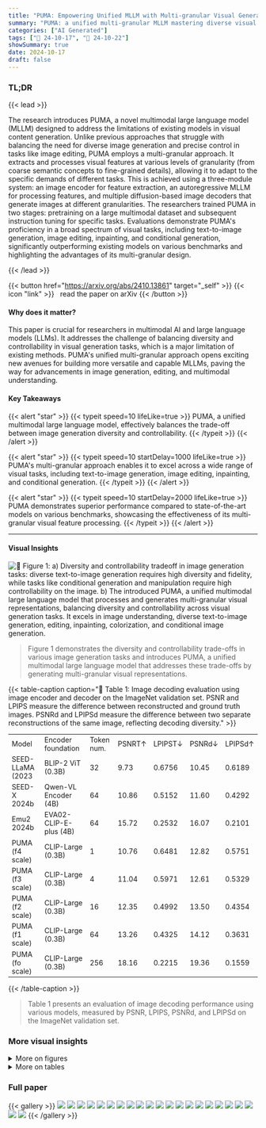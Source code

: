 ```yaml
---
title: "PUMA: Empowering Unified MLLM with Multi-granular Visual Generation"
summary: "PUMA: a unified multi-granular MLLM mastering diverse visual tasks by seamlessly integrating image generation and understanding, achieving both high diversity and precise controllability."
categories: ["AI Generated"]
tags: ["🔖 24-10-17", "🤗 24-10-22"]
showSummary: true
date: 2024-10-17
draft: false
---
```


### TL;DR


{{< lead >}}

The research introduces PUMA, a novel multimodal large language model (MLLM) designed to address the limitations of existing models in visual content generation.  Unlike previous approaches that struggle with balancing the need for diverse image generation and precise control in tasks like image editing, PUMA employs a multi-granular approach. It extracts and processes visual features at various levels of granularity (from coarse semantic concepts to fine-grained details), allowing it to adapt to the specific demands of different tasks.  This is achieved using a three-module system: an image encoder for feature extraction, an autoregressive MLLM for processing features, and multiple diffusion-based image decoders that generate images at different granularities.  The researchers trained PUMA in two stages: pretraining on a large multimodal dataset and subsequent instruction tuning for specific tasks.  Evaluations demonstrate PUMA's proficiency in a broad spectrum of visual tasks, including text-to-image generation, image editing, inpainting, and conditional generation, significantly outperforming existing models on various benchmarks and highlighting the advantages of its multi-granular design.

{{< /lead >}}


{{< button href="https://arxiv.org/abs/2410.13861" target="_self" >}}
{{< icon "link" >}} &nbsp; read the paper on arXiv
{{< /button >}}

#### Why does it matter?
This paper is crucial for researchers in multimodal AI and large language models (LLMs).  It addresses the challenge of balancing diversity and controllability in visual generation tasks, which is a major limitation of existing methods. PUMA's unified multi-granular approach opens exciting new avenues for building more versatile and capable MLLMs, paving the way for advancements in image generation, editing, and multimodal understanding.
#### Key Takeaways

{{< alert "star" >}}
{{< typeit speed=10 lifeLike=true >}} PUMA, a unified multimodal large language model, effectively balances the trade-off between image generation diversity and controllability. {{< /typeit >}}
{{< /alert >}}

{{< alert "star" >}}
{{< typeit speed=10 startDelay=1000 lifeLike=true >}} PUMA's multi-granular approach enables it to excel across a wide range of visual tasks, including text-to-image generation, image editing, inpainting, and conditional generation. {{< /typeit >}}
{{< /alert >}}

{{< alert "star" >}}
{{< typeit speed=10 startDelay=2000 lifeLike=true >}} PUMA demonstrates superior performance compared to state-of-the-art models on various benchmarks, showcasing the effectiveness of its multi-granular visual feature processing. {{< /typeit >}}
{{< /alert >}}

------
#### Visual Insights



![](figures/figures_1_0.png "🔼 Figure 1: a) Diversity and controllability tradeoff in image generation tasks: diverse text-to-image generation requires high diversity and fidelity, while tasks like conditional generation and manipulation require high controllability on the image. b) The introduced PUMA, a unified multimodal large language model that processes and generates multi-granular visual representations, balancing diversity and controllability across visual generation tasks. It excels in image understanding, diverse text-to-image generation, editing, inpainting, colorization, and conditional image generation.")

> Figure 1 demonstrates the diversity and controllability trade-offs in various image generation tasks and introduces PUMA, a unified multimodal large language model that addresses these trade-offs by generating multi-granular visual representations.







{{< table-caption caption="🔽 Table 1: Image decoding evaluation using image encoder and decoder on the ImageNet validation set. PSNR and LPIPS measure the difference between reconstructed and ground truth images. PSNRd and LPIPSd measure the difference between two separate reconstructions of the same image, reflecting decoding diversity." >}}
<table id='4' style='font-size:14px'><tr><td>Model</td><td>Encoder foundation</td><td>Token num.</td><td>PSNRT↑</td><td>LPIPST↓</td><td>PSNRd↓</td><td>LPIPSd↑</td></tr><tr><td>SEED-LLaMA (2023</td><td>BLIP-2 ViT (0.3B)</td><td>32</td><td>9.73</td><td>0.6756</td><td>10.45</td><td>0.6189</td></tr><tr><td>SEED-X 2024b</td><td>Qwen-VL Encoder (4B)</td><td>64</td><td>10.86</td><td>0.5152</td><td>11.60</td><td>0.4292</td></tr><tr><td>Emu2 2024b</td><td>EVA02-CLIP-E-plus (4B)</td><td>64</td><td>15.72</td><td>0.2532</td><td>16.07</td><td>0.2101</td></tr><tr><td>PUMA (f4 scale)</td><td>CLIP-Large (0.3B)</td><td>1</td><td>10.76</td><td>0.6481</td><td>12.82</td><td>0.5751</td></tr><tr><td>PUMA (f3 scale)</td><td>CLIP-Large (0.3B)</td><td>4</td><td>11.04</td><td>0.5971</td><td>12.61</td><td>0.5329</td></tr><tr><td>PUMA (f2 scale)</td><td>CLIP-Large (0.3B)</td><td>16</td><td>12.35</td><td>0.4992</td><td>13.50</td><td>0.4354</td></tr><tr><td>PUMA (f1 scale)</td><td>CLIP-Large (0.3B)</td><td>64</td><td>13.26</td><td>0.4325</td><td>14.12</td><td>0.3631</td></tr><tr><td>PUMA (fo scale)</td><td>CLIP-Large (0.3B)</td><td>256</td><td>18.16</td><td>0.2215</td><td>19.36</td><td>0.1559</td></tr></table>{{< /table-caption >}}

> Table 1 presents an evaluation of image decoding performance using various models, measured by PSNR, LPIPS, PSNRd, and LPIPSd on the ImageNet validation set.



### More visual insights

<details>
<summary>More on figures
</summary>


![](figures/figures_4_0.png "🔼 Figure 2: Upper: PUMA's unified multi-granular autoregressive pipeline for processing and generating text and multi-granular visual features. Lower: Illustration of PUMA's versatility across various tasks: 1) diverse text-to-image generation, 2) image editing, 3) conditional image generation, and 4) image understanding, showcasing different input-output configurations.")

> The figure illustrates PUMA's architecture, a unified multi-granular autoregressive MLLM pipeline, and showcases its versatility across diverse visual generation and understanding tasks.


![](figures/figures_5_0.png "🔼 Figure 3: Multi-granular visual decoding from fine-grained to coarse-grained granularity.")

> The figure shows the multi-granular visual decoding process, illustrating how different levels of image features (from fine-grained to coarse-grained) are decoded by dedicated diffusion-based image decoders, resulting in images with varying levels of detail and diversity.


![](figures/figures_5_1.png "🔼 Figure 3: Multi-granular visual decoding from fine-grained to coarse-grained granularity.")

> The figure illustrates the process of multi-granular visual decoding, showing how images are reconstructed or generated from different levels of granularity.


![](figures/figures_7_0.png "🔼 Figure 5: Fine-grained image reconstruction of SEED-LLaMA (Ge et al., 2023), SEED-X (Ge et al., 2024b), Emu2 (Sun et al., 2024b) and PUMA (fo scale). High quality image reconstruction is the foundation of precise image manipulation tasks.")

> The figure compares the fine-grained image reconstruction performance of PUMA with other state-of-the-art models, highlighting PUMA's superior reconstruction quality.


![](figures/figures_8_0.png "🔼 Figure 6: Diversity visualization of text-to-image generation results from PUMA feature scales f4 (1 visual token), f3 (4 visual tokens), and Emu2 (Sun et al., 2024b). The generated features are input to corresponding diffusion-based decoders with different random seeds.")

> The figure visualizes the diversity of text-to-image generation results from PUMA using different feature scales and compares it with Emu2.


![](figures/figures_9_0.png "🔼 Figure 1: a) Diversity and controllability tradeoff in image generation tasks: diverse text-to-image generation requires high diversity and fidelity, while tasks like conditional generation and manipulation require high controllability on the image. b) The introduced PUMA, a unified multimodal large language model that processes and generates multi-granular visual representations, balancing diversity and controllability across visual generation tasks. It excels in image understanding, diverse text-to-image generation, editing, inpainting, colorization, and conditional image generation.")

> Figure 1 shows the diversity and controllability tradeoff in image generation, and introduces PUMA, a unified multimodal large language model that handles multi-granular visual representations.


![](figures/figures_10_0.png "🔼 Figure 1: a) Diversity and controllability tradeoff in image generation tasks: diverse text-to-image generation requires high diversity and fidelity, while tasks like conditional generation and manipulation require high controllability on the image. b) The introduced PUMA, a unified multimodal large language model that processes and generates multi-granular visual representations, balancing diversity and controllability across visual generation tasks. It excels in image understanding, diverse text-to-image generation, editing, inpainting, colorization, and conditional image generation.")

> Figure 1 shows the diversity and controllability tradeoff in image generation tasks and introduces PUMA, a unified multimodal large language model that balances these aspects across various visual tasks.


![](figures/figures_10_1.png "🔼 Figure 1: a) Diversity and controllability tradeoff in image generation tasks: diverse text-to-image generation requires high diversity and fidelity, while tasks like conditional generation and manipulation require high controllability on the image. b) The introduced PUMA, a unified multimodal large language model that processes and generates multi-granular visual representations, balancing diversity and controllability across visual generation tasks. It excels in image understanding, diverse text-to-image generation, editing, inpainting, colorization, and conditional image generation.")

> Figure 1 shows the diversity and controllability tradeoff in image generation, and illustrates PUMA's ability to balance these aspects across various visual generation tasks.


![](figures/figures_10_2.png "🔼 Figure 9: Comparison of fo and f1 feature scales for tasks requiring precise controllability.")

> The figure compares the results of image editing and colorization tasks using different feature scales (fo and f1) in PUMA, demonstrating the impact of feature granularity on the precision of image manipulation.


![](figures/figures_18_0.png "🔼 Figure 6: Diversity visualization of text-to-image generation results from PUMA feature scales f4 (1 visual token), f3 (4 visual tokens), and Emu2 (Sun et al., 2024b). The generated features are input to corresponding diffusion-based decoders with different random seeds.")

> Figure 6 shows the diversity of text-to-image generation results from PUMA using different feature scales and random seeds.


![](figures/figures_18_1.png "🔼 Figure 6: Diversity visualization of text-to-image generation results from PUMA feature scales f4 (1 visual token), f3 (4 visual tokens), and Emu2 (Sun et al., 2024b). The generated features are input to corresponding diffusion-based decoders with different random seeds.")

> Figure 6 shows a comparison of text-to-image generation results from PUMA using different feature scales and a baseline model (Emu2), highlighting the diversity of image generation achieved with different scales.


![](figures/figures_18_2.png "🔼 Figure 1: a) Diversity and controllability tradeoff in image generation tasks: diverse text-to-image generation requires high diversity and fidelity, while tasks like conditional generation and manipulation require high controllability on the image. b) The introduced PUMA, a unified multimodal large language model that processes and generates multi-granular visual representations, balancing diversity and controllability across visual generation tasks. It excels in image understanding, diverse text-to-image generation, editing, inpainting, colorization, and conditional image generation.")

> Figure 1 shows the diversity and controllability tradeoff in image generation tasks, and introduces PUMA, a unified multimodal large language model that balances these aspects across various visual generation tasks.


![](figures/figures_18_3.png "🔼 Figure 1: a) Diversity and controllability tradeoff in image generation tasks: diverse text-to-image generation requires high diversity and fidelity, while tasks like conditional generation and manipulation require high controllability on the image. b) The introduced PUMA, a unified multimodal large language model that processes and generates multi-granular visual representations, balancing diversity and controllability across visual generation tasks. It excels in image understanding, diverse text-to-image generation, editing, inpainting, colorization, and conditional image generation.")

> Figure 1 shows the diversity and controllability trade-offs in various image generation tasks and how the proposed PUMA model addresses these challenges using multi-granular visual representations.


![](figures/figures_18_4.png "🔼 Figure 1: a) Diversity and controllability tradeoff in image generation tasks: diverse text-to-image generation requires high diversity and fidelity, while tasks like conditional generation and manipulation require high controllability on the image. b) The introduced PUMA, a unified multimodal large language model that processes and generates multi-granular visual representations, balancing diversity and controllability across visual generation tasks. It excels in image understanding, diverse text-to-image generation, editing, inpainting, colorization, and conditional image generation.")

> The figure illustrates the diversity and controllability tradeoff in image generation tasks and introduces PUMA, a unified multimodal large language model for multi-granular visual generation.


![](figures/figures_18_5.png "🔼 Figure 1: a) Diversity and controllability tradeoff in image generation tasks: diverse text-to-image generation requires high diversity and fidelity, while tasks like conditional generation and manipulation require high controllability on the image. b) The introduced PUMA, a unified multimodal large language model that processes and generates multi-granular visual representations, balancing diversity and controllability across visual generation tasks. It excels in image understanding, diverse text-to-image generation, editing, inpainting, colorization, and conditional image generation.")

> The figure shows the diversity and controllability tradeoff in image generation tasks and illustrates the PUMA model's ability to balance these aspects across various tasks.


![](figures/figures_18_6.png "🔼 Figure 1: a) Diversity and controllability tradeoff in image generation tasks: diverse text-to-image generation requires high diversity and fidelity, while tasks like conditional generation and manipulation require high controllability on the image. b) The introduced PUMA, a unified multimodal large language model that processes and generates multi-granular visual representations, balancing diversity and controllability across visual generation tasks. It excels in image understanding, diverse text-to-image generation, editing, inpainting, colorization, and conditional image generation.")

> The figure illustrates the diversity and controllability tradeoff in image generation tasks and how PUMA, a unified multimodal large language model, balances these aspects across various visual generation and understanding tasks.


![](figures/figures_19_0.png "🔼 Figure 11: More visualizations on multi-granular visual decoding from fine-grained to coarse-grained granularity.")

> Figure 11 shows more examples of multi-granular visual decoding, illustrating how different granularities of image features lead to varying levels of detail and diversity in the generated images.


![](figures/figures_20_0.png "🔼 Figure 1: a) Diversity and controllability tradeoff in image generation tasks: diverse text-to-image generation requires high diversity and fidelity, while tasks like conditional generation and manipulation require high controllability on the image. b) The introduced PUMA, a unified multimodal large language model that processes and generates multi-granular visual representations, balancing diversity and controllability across visual generation tasks. It excels in image understanding, diverse text-to-image generation, editing, inpainting, colorization, and conditional image generation.")

> The figure illustrates the diversity and controllability tradeoff in image generation tasks and introduces PUMA, a unified multimodal large language model that balances these aspects across various visual generation tasks.


![](figures/figures_21_0.png "🔼 Figure 1: a) Diversity and controllability tradeoff in image generation tasks: diverse text-to-image generation requires high diversity and fidelity, while tasks like conditional generation and manipulation require high controllability on the image. b) The introduced PUMA, a unified multimodal large language model that processes and generates multi-granular visual representations, balancing diversity and controllability across visual generation tasks. It excels in image understanding, diverse text-to-image generation, editing, inpainting, colorization, and conditional image generation.")

> The figure illustrates the diversity and controllability tradeoff in image generation tasks, and introduces PUMA, a unified multimodal large language model that addresses these challenges.


![](figures/figures_21_1.png "🔼 Figure 1: a) Diversity and controllability tradeoff in image generation tasks: diverse text-to-image generation requires high diversity and fidelity, while tasks like conditional generation and manipulation require high controllability on the image. b) The introduced PUMA, a unified multimodal large language model that processes and generates multi-granular visual representations, balancing diversity and controllability across visual generation tasks. It excels in image understanding, diverse text-to-image generation, editing, inpainting, colorization, and conditional image generation.")

> The figure illustrates the diversity and controllability tradeoff in image generation tasks and introduces PUMA, a unified multimodal large language model that balances these aspects across various visual generation and understanding tasks.


![](figures/figures_21_2.png "🔼 Figure 1: a) Diversity and controllability tradeoff in image generation tasks: diverse text-to-image generation requires high diversity and fidelity, while tasks like conditional generation and manipulation require high controllability on the image. b) The introduced PUMA, a unified multimodal large language model that processes and generates multi-granular visual representations, balancing diversity and controllability across visual generation tasks. It excels in image understanding, diverse text-to-image generation, editing, inpainting, colorization, and conditional image generation.")

> This figure illustrates the diversity and controllability tradeoffs in various image generation tasks and introduces PUMA, a unified multimodal large language model that addresses these challenges by generating multi-granular visual representations.


![](figures/figures_21_3.png "🔼 Figure 1: a) Diversity and controllability tradeoff in image generation tasks: diverse text-to-image generation requires high diversity and fidelity, while tasks like conditional generation and manipulation require high controllability on the image. b) The introduced PUMA, a unified multimodal large language model that processes and generates multi-granular visual representations, balancing diversity and controllability across visual generation tasks. It excels in image understanding, diverse text-to-image generation, editing, inpainting, colorization, and conditional image generation.")

> The figure illustrates the diversity and controllability tradeoff in image generation tasks and introduces PUMA, a unified multimodal large language model that balances these aspects across various visual generation tasks.


![](figures/figures_22_0.png "🔼 Figure 1: a) Diversity and controllability tradeoff in image generation tasks: diverse text-to-image generation requires high diversity and fidelity, while tasks like conditional generation and manipulation require high controllability on the image. b) The introduced PUMA, a unified multimodal large language model that processes and generates multi-granular visual representations, balancing diversity and controllability across visual generation tasks. It excels in image understanding, diverse text-to-image generation, editing, inpainting, colorization, and conditional image generation.")

> Figure 1 illustrates the diversity and controllability tradeoff in image generation tasks, and introduces PUMA, a unified multimodal large language model that balances these aspects across various tasks.


![](figures/figures_22_1.png "🔼 Figure 1: a) Diversity and controllability tradeoff in image generation tasks: diverse text-to-image generation requires high diversity and fidelity, while tasks like conditional generation and manipulation require high controllability on the image. b) The introduced PUMA, a unified multimodal large language model that processes and generates multi-granular visual representations, balancing diversity and controllability across visual generation tasks. It excels in image understanding, diverse text-to-image generation, editing, inpainting, colorization, and conditional image generation.")

> The figure illustrates the diversity and controllability tradeoff in image generation tasks, and introduces PUMA, a unified multimodal large language model that balances these factors across various tasks.


</details>




<details>
<summary>More on tables
</summary>


{{< table-caption caption="🔽 Table 2: Diverse text-to-image generation evaluation on MSCOCO 30K validation set. CLIP-I and CLIP-T measure the similarity between generated images and ground truth images or prompts. LPIPSd quantifies the difference between two images generated from the same prompt, reflecting generation diversity. 5-scale Max denotes selecting the image with the highest score among the 5 outputs and computes the average maximum value." >}}
<table id='5' style='font-size:14px'><tr><td>Model</td><td>Token num.</td><td>CLIP-I↑</td><td>CLIP-T↑</td><td>LPIPSd↑</td></tr><tr><td>SD-v1.5 (2022</td><td>-</td><td>0.667</td><td>0.302</td><td>0.692</td></tr><tr><td>DALL-E2 2022</td><td>-</td><td>-</td><td>0.314</td><td>-</td></tr><tr><td>SDXL 2023</td><td>-</td><td>0.674</td><td>0.310</td><td>0.600</td></tr><tr><td>DALL-E 3 2023</td><td>-</td><td>-</td><td>0.320</td><td>-</td></tr><tr><td>SEED-LLaMA 2023</td><td>32</td><td>0.682</td><td>-</td><td>0.652</td></tr><tr><td>Emu 2023</td><td>64</td><td>0.656</td><td>0.286</td><td>0.700</td></tr><tr><td>Emu2 (2024b</td><td>64</td><td>0.686</td><td>0.297</td><td>0.329</td></tr><tr><td>SEED-X (2024b</td><td>64</td><td>0.729</td><td>0.314</td><td>0.493</td></tr><tr><td>PUMA (f4 scale)</td><td>1</td><td>0.699</td><td>0.295</td><td>0.613</td></tr><tr><td>PUMA (f3 scale)</td><td>4</td><td>0.703</td><td>0.300</td><td>0.558</td></tr><tr><td>PUMA (5-scale Max)</td><td>-</td><td>0.736</td><td>0.317</td><td>-</td></tr></table>{{< /table-caption >}}

> Table 2 presents a quantitative evaluation of diverse text-to-image generation performance on the MSCOCO 30K validation set, measuring the similarity between generated and ground truth images and prompts, as well as the diversity of generated images.


{{< table-caption caption="🔽 Table 3: Image editing evaluation on Emu-edit test benchmark (Sheynin et al., 2024). 5-scale Max denotes selecting the image with the highest score among the 5 outputs and computes the average maximum value." >}}
<table id='11' style='font-size:16px'><tr><td>Model</td><td>CLIP-I↑</td><td>CLIP-T↑</td><td>DINO↑</td></tr><tr><td>InstructPix2Pix  2023</td><td>0.834</td><td>0.219</td><td>0.762</td></tr><tr><td>MagicBrush 2024a</td><td>0.838</td><td>0.222</td><td>0.776</td></tr><tr><td>EMU-Edit 2024</td><td>0.859</td><td>0.231</td><td>0.819</td></tr><tr><td>OmniGen 2024</td><td>0.836</td><td>0.233</td><td>0.804</td></tr><tr><td>PUMA (f1 scale)</td><td>0.802</td><td>0.258</td><td>0.679</td></tr><tr><td>PUMA (fo scale)</td><td>0.840</td><td>0.264</td><td>0.784</td></tr><tr><td>PUMA (5-scale Max)</td><td>0.846</td><td>0.270</td><td>0.785</td></tr></table>{{< /table-caption >}}

> Table 3 presents a quantitative evaluation of image editing performance using CLIP-I, CLIP-T, and DINO scores, comparing PUMA's performance to several existing methods.


{{< table-caption caption="🔽 Table 4: Evaluation on multimodal understanding benchmarks. PUMA utilizes CLIP-Large encoder with 224 × 224 input. Und. and Gen. denote “understanding” and “generation”, respectively." >}}
<table id='12' style='font-size:18px'><tr><td>Type</td><td>Model</td><td># Params</td><td>MMB↑</td><td>MME↑</td><td>GQA↑</td><td>VQAv2(test)↑</td><td>POPE↑</td><td>Vizwiz↑</td></tr><tr><td rowspan="4">Und. Only</td><td>LLaVA-v1.5 2024a</td><td>7B</td><td>64.3</td><td>1510.7</td><td>62.0</td><td>78.5</td><td>85.9</td><td>50.0</td></tr><tr><td>InstructBLIP 2023</td><td>13B</td><td>-</td><td>1212.8</td><td>49.5</td><td>-</td><td>78.9</td><td>33.4</td></tr><tr><td>Qwen-VL-Chat 2023</td><td>7B</td><td>-</td><td>1487.5</td><td>57.5</td><td>78.2</td><td>-</td><td>38.9</td></tr><tr><td>mPLUG-Owl2 2024b</td><td>7B</td><td>64.5</td><td>1450.2</td><td>56.1</td><td>79.4</td><td>85.8</td><td>54.5</td></tr><tr><td rowspan="6">Und. and Gen.</td><td>Emu 2023</td><td>13B</td><td>-</td><td>-</td><td>-</td><td>57.2</td><td>-</td><td>-</td></tr><tr><td>NExT-GPT 023</td><td>7B</td><td>58.0</td><td>-</td><td>-</td><td>66.7</td><td>-</td><td>48.4</td></tr><tr><td>SEED-X 2024b</td><td>17B</td><td>75.4</td><td>1457.0</td><td>47.9</td><td>-</td><td>84.2</td><td>-</td></tr><tr><td>Chameleon 2024</td><td>34B</td><td>-</td><td>-</td><td>-</td><td>66.0</td><td>-</td><td>-</td></tr><tr><td>Emu2-Chat 2024b</td><td>40B</td><td>-</td><td>-</td><td>65.1</td><td>84.9</td><td>-</td><td>54.9</td></tr><tr><td>PUMA (Ours)</td><td>8B</td><td>68.9</td><td>1490.3</td><td>60.6</td><td>76.2</td><td>85.2</td><td>47.9</td></tr></table>{{< /table-caption >}}

> Table 4 presents a comparison of PUMA's performance on several multimodal understanding benchmarks against other state-of-the-art models, highlighting its capabilities in both understanding and generation tasks.


{{< table-caption caption="🔽 Table 1: Image decoding evaluation using image encoder and decoder on the ImageNet validation set. PSNR and LPIPS measure the difference between reconstructed and ground truth images. PSNRd and LPIPSd measure the difference between two separate reconstructions of the same image, reflecting decoding diversity." >}}
<table id='1' style='font-size:16px'><tr><td>ILoshchilov. Decoupled weight decay regularization. arXiv preprint arXiv:1711.05101, 2017.</td></tr><tr><td>Anand Mishra, Shashank Shekhar, Ajeet Kumar Singh, and Anirban Chakraborty. Ocr-vqa: Visual question answering by reading text in images. In 2019 international conference on document analysis and recognition (ICDAR), pp. 947-952. IEEE, 2019.</td></tr><tr><td>Zhiliang Peng, Wenhui Wang, Li Dong, Yaru Hao, Shaohan Huang, Shuming Ma, and Furu Wei. Kosmos-2: Grounding multimodal large language models to the world. arXiv preprint arXiv:2306.14824, 2023.</td></tr><tr><td>Dustin Podell, Zion English, Kyle Lacey, Andreas Blattmann, Tim Dockhorn, Jonas M�ller, Joe Penna, and Robin Rombach. Sdxl: Improving latent diffusion models for high-resolution image synthesis. arXiv preprint arXiv:2307.01952, 2023.</td></tr><tr><td>Can Qin, Shu Zhang, Ning Yu, Yihao Feng, Xinyi Yang, Yingbo Zhou, Huan Wang, Juan Car- los Niebles, Caiming Xiong, Silvio Savarese, et al. Unicontrol: A unified diffusion model for controllable visual generation in the wild. arXiv preprint arXiv:2305.11147, 2023.</td></tr><tr><td>Alec Radford, Jong Wook Kim, Chris Hallacy, Aditya Ramesh, Gabriel Goh, Sandhini Agarwal, Girish Sastry, Amanda Askell, Pamela Mishkin, Jack Clark, et al. Learning transferable visual models from natural language supervision. In International conference on machine learning, pp. 8748-8763. PMLR, 2021.</td></tr><tr><td>Aditya Ramesh, Prafulla Dhariwal, Alex Nichol, Casey Chu, and Mark Chen. Hierarchical text- conditional image generation with clip latents. arXiv preprint arXiv:2204.06125, 1(2):3, 2022.</td></tr><tr><td>Robin Rombach, Andreas Blattmann, Dominik Lorenz, Patrick Esser, and Bjorn Ommer. High- resolution image synthesis with latent diffusion models. In Proceedings of the IEEE/CVF confer- ence on computer vision and pattern recognition, pp. 10684-10695, 2022.</td></tr><tr><td>Christoph Schuhmann, Romain Beaumont, Richard Vencu, Cade Gordon, Ross Wightman, Mehdi Cherti, Theo Coombes, Aarush Katta, Clayton Mullis, Mitchell Wortsman, et al. Laion-5b: An open large-scale dataset for training next generation image-text models. Advances in Neural Information Processing Systems, 35:25278-25294, 2022.</td></tr><tr><td>Shelly Sheynin, Adam Polyak, Uriel Singer, Yuval Kirstain, Amit Zohar, Oron Ashual, Devi Parikh, and Yaniv Taigman. Emu edit: Precise image editing via recognition and generation tasks. In Pro- ceedings of the IEEE/CVF Conference on Computer Vision and Pattern Recognition, pp. 8871- 8879, 2024.</td></tr><tr><td>Keqiang Sun, Junting Pan, Yuying Ge, Hao Li, Haodong Duan, Xiaoshi Wu, Renrui Zhang, Aojun Zhou, Zipeng Qin, Yi Wang, et al. Journeydb: A benchmark for generative image understanding. Advances in Neural Information Processing Systems, 36, 2024a.</td></tr><tr><td>Quan Sun, Qiying Yu, Yufeng Cui, Fan Zhang, Xiaosong Zhang, Yueze Wang, Hongcheng Gao, Jingjing Liu, Tiejun Huang, and Xinlong Wang. Generative pretraining in multimodality. arXiv preprint arXiv:2307.05222, 2023.</td></tr><tr><td>Quan Sun, Yufeng Cui, Xiaosong Zhang, Fan Zhang, Qiying Yu, Yueze Wang, Yongming Rao, Jingjing Liu, Tiejun Huang, and Xinlong Wang. Generative multimodal models are in-context learners. In Proceedings of the IEEE/CVF Conference on Computer Vision and Pattern Recogni- tion, pp. 14398-14409, 2024b.</td></tr><tr><td>Zineng Tang, Ziyi Yang, Chenguang Zhu, Michael Zeng, and Mohit Bansal. Any-to-any generation via composable diffusion. Advances in Neural Information Processing Systems, 36, 2024.</td></tr><tr><td>Chameleon Team. Chameleon: Mixed-modal early-fusion foundation models. arXiv preprint arXiv:2405.09818, 2024.</td></tr><tr><td>Keyu Tian, Yi Jiang, Zehuan Yuan, Bingyue Peng, and Liwei Wang. Visual autoregressive modeling: Scalable image generation via next-scale prediction. arXiv preprint arXiv:2404.02905, 2024.</td></tr><tr><td>Shengbang Tong, Ellis Brown, Penghao Wu, Sanghyun Woo, Manoj Middepogu, Sai Charitha Akula, Jihan Yang, Shusheng Yang, Adithya Iyer, Xichen Pan, et al. Cambrian-1: A fully open, vision-centric exploration of multimodal llms. arXiv preprint arXiv:2406.16860, 2024.</td></tr></table>{{< /table-caption >}}

> Table 1 presents quantitative metrics evaluating the performance of different models on ImageNet image reconstruction task, assessing both reconstruction accuracy (PSNR, LPIPS) and diversity (PSNRd, LPIPSd).


{{< table-caption caption="🔽 Table 5: Ablation of different visual token input on image understanding. The experiments are conducted on LLaVA-v1.5 setting with CLIP-Large-224 visual encoder." >}}
<br><table id='2' style='font-size:16px'><tr><td>Visual token type</td><td>Token number</td><td>MMB↑</td><td>MME↑</td><td>GQA↑</td><td>VQAv2(test) ↑</td></tr><tr><td>J4</td><td>1</td><td>56.8</td><td>1252.6</td><td>0.0</td><td>64.1</td></tr><tr><td>f3</td><td>4</td><td>58.3</td><td>1285.5</td><td>0.0</td><td>67.0</td></tr><tr><td>/ 2</td><td>16</td><td>61.5</td><td>1403.0</td><td>46.6</td><td>71.1</td></tr><tr><td>f1</td><td>64</td><td>63.6</td><td>1400.8</td><td>58.4</td><td>74.4</td></tr><tr><td>fo</td><td>256</td><td>65.4</td><td>1464.9</td><td>58.8</td><td>76.9</td></tr><tr><td>f4-fo</td><td>341</td><td>65.1</td><td>1445.5</td><td>61.0</td><td>76.9</td></tr></table>{{< /table-caption >}}

> Table 5 shows the ablation study of different visual token inputs on image understanding performance using various metrics.


{{< table-caption caption="🔽 Table 6: CLIP-I and CLIP-T scores on MSCOCO 30K validation set with different feature scales." >}}
<table id='16' style='font-size:18px'><tr><td colspan="4">Table 6: CLIP-I and CLIP-T scores on MSCOCO 30K validation set with different feature scales.</td></tr><tr><td>Model</td><td>Token num.</td><td>CLIP-I↑</td><td>CLIP-T↑</td></tr><tr><td>PUMA (f4 scale)</td><td>1</td><td>0.699</td><td>0.295</td></tr><tr><td>PUMA (f3 scale)</td><td>4</td><td>0.703</td><td>0.300</td></tr><tr><td>PUMA (f2 scale)</td><td>16</td><td>0.703</td><td>0.301</td></tr><tr><td>PUMA (f1 scale)</td><td>64</td><td>0.693</td><td>0.299</td></tr><tr><td>PUMA (fo scale)</td><td>256</td><td>0.621</td><td>0.280</td></tr><tr><td>PUMA (5-scale Max)</td><td>-</td><td>0.736</td><td>0.317</td></tr></table>{{< /table-caption >}}

> Table 6 shows the CLIP-I and CLIP-T scores on the MSCOCO 30K validation set for different feature scales used in text-to-image generation, indicating the impact of feature granularity on image quality and consistency.


</details>


### Full paper

{{< gallery >}}
<img src="paper_images/1.png" class="grid-w50 md:grid-w33 xl:grid-w25" />
<img src="paper_images/2.png" class="grid-w50 md:grid-w33 xl:grid-w25" />
<img src="paper_images/3.png" class="grid-w50 md:grid-w33 xl:grid-w25" />
<img src="paper_images/4.png" class="grid-w50 md:grid-w33 xl:grid-w25" />
<img src="paper_images/5.png" class="grid-w50 md:grid-w33 xl:grid-w25" />
<img src="paper_images/6.png" class="grid-w50 md:grid-w33 xl:grid-w25" />
<img src="paper_images/7.png" class="grid-w50 md:grid-w33 xl:grid-w25" />
<img src="paper_images/8.png" class="grid-w50 md:grid-w33 xl:grid-w25" />
<img src="paper_images/9.png" class="grid-w50 md:grid-w33 xl:grid-w25" />
<img src="paper_images/10.png" class="grid-w50 md:grid-w33 xl:grid-w25" />
<img src="paper_images/11.png" class="grid-w50 md:grid-w33 xl:grid-w25" />
<img src="paper_images/12.png" class="grid-w50 md:grid-w33 xl:grid-w25" />
<img src="paper_images/13.png" class="grid-w50 md:grid-w33 xl:grid-w25" />
<img src="paper_images/14.png" class="grid-w50 md:grid-w33 xl:grid-w25" />
<img src="paper_images/15.png" class="grid-w50 md:grid-w33 xl:grid-w25" />
<img src="paper_images/16.png" class="grid-w50 md:grid-w33 xl:grid-w25" />
<img src="paper_images/17.png" class="grid-w50 md:grid-w33 xl:grid-w25" />
<img src="paper_images/18.png" class="grid-w50 md:grid-w33 xl:grid-w25" />
<img src="paper_images/19.png" class="grid-w50 md:grid-w33 xl:grid-w25" />
<img src="paper_images/20.png" class="grid-w50 md:grid-w33 xl:grid-w25" />
<img src="paper_images/21.png" class="grid-w50 md:grid-w33 xl:grid-w25" />
<img src="paper_images/22.png" class="grid-w50 md:grid-w33 xl:grid-w25" />
{{< /gallery >}}